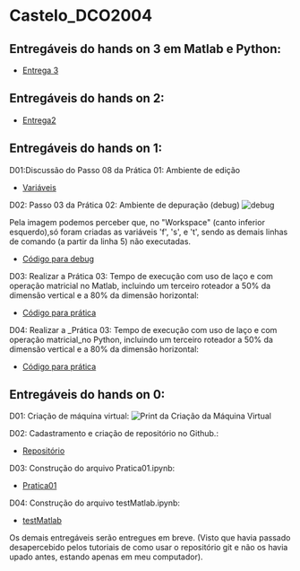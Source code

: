 # Castelo_DCO2004

## Entregáveis do hands on 3 em Matlab e Python: 
* [Entrega 3](http://localhost:8888/notebooks/Entrega%203%20(Matlab%20e%20Python).ipynb#)

## Entregáveis do hands on 2: 
* [Entrega2](http://localhost:8888/notebooks/Entrega%202.ipynb)

## Entregáveis do hands on 1: 

D01:Discussão do Passo 08 da Prática 01: Ambiente de edição 
* [Variáveis](http://localhost:8888/notebooks/Vari%C3%A1veis.ipynb)

D02: Passo 03 da Prática 02: Ambiente de depuração (debug) 
![debug](http://oi64.tinypic.com/6jkp4z.jpg)

Pela imagem podemos perceber que, no "Workspace" (canto inferior esquerdo),só foram criadas as variáveis 'f', 's', e 't', sendo as demais linhas de comando (a partir da linha 5) não executadas.

* [Código para debug](http://localhost:8888/notebooks/Debug.ipynb)

D03: Realizar a Prática 03: Tempo de execução com uso de laço e com operação matricial no Matlab, incluindo um terceiro roteador a 50% da dimensão vertical e a 80% da dimensão horizontal:
* [Código para prática](http://localhost:8888/notebooks/Entrega1_3.ipynb)

D04: Realizar a _Prática 03: Tempo de execução com uso de laço e com operação matricial_no Python, incluindo um terceiro roteador a 50% da dimensão vertical e a 80% da dimensão horizontal:
* [Código para prática](http://localhost:8888/notebooks/Entrega1_4.ipynb)

## Entregáveis do hands on 0: 

D01: Criação de máquina virtual:
![Print da Criação da Máquina Virtual](http://oi65.tinypic.com/15q7p0i.jpg)

D02: Cadastramento e criação de repositório no Github.:
- [Repositório](https://github.com/mateuscastelobranco96/Castelo_DCO2004)

D03: Construção do arquivo Pratica01.ipynb:
- [Pratica01](http://localhost:8888/notebooks/Pratica1.ipynb)

D04: Construção do arquivo testMatlab.ipynb:

* [testMatlab](http://localhost:8888/notebooks/testeMatlab.ipynb#)

Os demais entregáveis serão entregues em breve. (Visto que havia passado desapercebido pelos tutoriais de como usar o repositório git e não os havia upado antes, estando apenas em meu computador).
